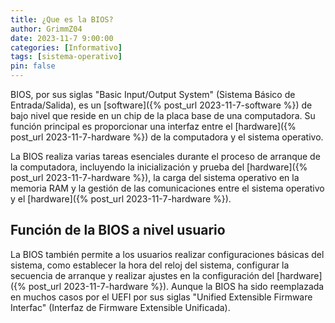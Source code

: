 ```yaml
---
title: ¿Que es la BIOS?
author: GrimmZ04
date: 2023-11-7 9:00:00
categories: [Informativo]
tags: [sistema-operativo]
pin: false
---
```


BIOS, por sus siglas "Basic Input/Output System" (Sistema Básico de Entrada/Salida), es un [software]({% post_url 2023-11-7-software %}) de bajo nivel que reside en un chip de la placa base de una computadora. Su función principal es proporcionar una interfaz entre el [hardware]({% post_url 2023-11-7-hardware %}) de la computadora y el sistema operativo.

La BIOS realiza varias tareas esenciales durante el proceso de arranque de la computadora, incluyendo la inicialización y prueba del [hardware]({% post_url 2023-11-7-hardware %}), la carga del sistema operativo en la memoria RAM y la gestión de las comunicaciones entre el sistema operativo y el [hardware]({% post_url 2023-11-7-hardware %}).

## **Función de la BIOS a nivel usuario**

La BIOS también permite a los usuarios realizar configuraciones básicas del sistema, como establecer la hora del reloj del sistema, configurar la secuencia de arranque y realizar ajustes en la configuración del [hardware]({% post_url 2023-11-7-hardware %}). Aunque la BIOS ha sido reemplazada en muchos casos por el UEFI por sus siglas "Unified Extensible Firmware Interfac" (Interfaz de Firmware Extensible Unificada).